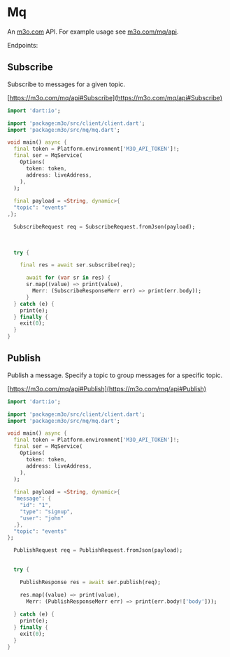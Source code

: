 # Mq

An [m3o.com](https://m3o.com) API. For example usage see [m3o.com/mq/api](https://m3o.com/mq/api).

Endpoints:

## Subscribe

Subscribe to messages for a given topic.


[https://m3o.com/mq/api#Subscribe](https://m3o.com/mq/api#Subscribe)

```dart
import 'dart:io';

import 'package:m3o/src/client/client.dart';
import 'package:m3o/src/mq/mq.dart';

void main() async {
  final token = Platform.environment['M3O_API_TOKEN']!;
  final ser = MqService(
    Options(
      token: token,
      address: liveAddress,
    ),
  );
 
  final payload = <String, dynamic>{
  "topic": "events"
,};

  SubscribeRequest req = SubscribeRequest.fromJson(payload);

  
  	
  try {

    final res = await ser.subscribe(req);

	  await for (var sr in res) {
	  sr.map((value) => print(value),
		Merr: (SubscribeResponseMerr err) => print(err.body));
	  }
  } catch (e) {
    print(e);
  } finally {
    exit(0);
  }
}
```
## Publish

Publish a message. Specify a topic to group messages for a specific topic.


[https://m3o.com/mq/api#Publish](https://m3o.com/mq/api#Publish)

```dart
import 'dart:io';

import 'package:m3o/src/client/client.dart';
import 'package:m3o/src/mq/mq.dart';

void main() async {
  final token = Platform.environment['M3O_API_TOKEN']!;
  final ser = MqService(
    Options(
      token: token,
      address: liveAddress,
    ),
  );
 
  final payload = <String, dynamic>{
  "message": {
    "id": "1",
    "type": "signup",
    "user": "john"
  ,},
  "topic": "events"
};

  PublishRequest req = PublishRequest.fromJson(payload);

  
  try {

	PublishResponse res = await ser.publish(req);

    res.map((value) => print(value),
	  Merr: (PublishResponseMerr err) => print(err.body!['body']));	
  
  } catch (e) {
    print(e);
  } finally {
    exit(0);
  }
}
```
